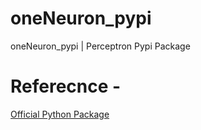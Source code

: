 # oneNeuron_pypi
oneNeuron_pypi | Perceptron Pypi Package

# Referecnce -
[Official Python Package](https://packaging.python.org/tutorials/packaging-projects/)